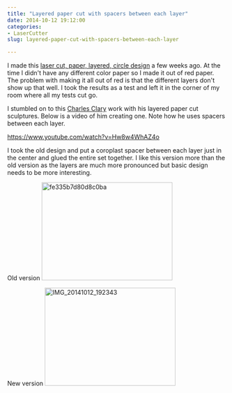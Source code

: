 ```yaml
---
title: "Layered paper cut with spacers between each layer"
date: 2014-10-12 19:12:00
categories:
- LaserCutter
slug: layered-paper-cut-with-spacers-between-each-layer

---
```


I made this <a href="/laser-cut-layered-circles/">laser cut, paper, layered, circle design</a> a few weeks ago. At the time I didn't have any different color paper so I made it out of red paper. The problem with making it all out of red is that the different layers don't show up that well. I took the results as a test and left it in the corner of my room where all my tests cut go.

I stumbled on to this <a href="http://charlesclary.wordpress.com/">Charles Clary</a> work with his layered paper cut sculptures. Below is a video of him creating one. Note how he uses spacers between each layer.

https://www.youtube.com/watch?v=Hw8w4WhAZ4o

I took the old design and put a coroplast spacer between each layer just in the center and glued the entire set together. I like this version more than the old version as the layers are much more pronounced but basic design needs to be more interesting.

Old version
<img class="alignnone size-medium wp-image-4031" src="/public/uploads/2014/10/fe335b7d80d8c0ba-300x225.jpg" alt="fe335b7d80d8c0ba" width="300" height="225" />

New version
<a href="/public/uploads/2014/10/IMG_20141012_192343.jpg"><img class="alignnone size-medium wp-image-4042" src="/public/uploads/2014/10/IMG_20141012_192343-300x225.jpg" alt="IMG_20141012_192343" width="300" height="225" /></a>
